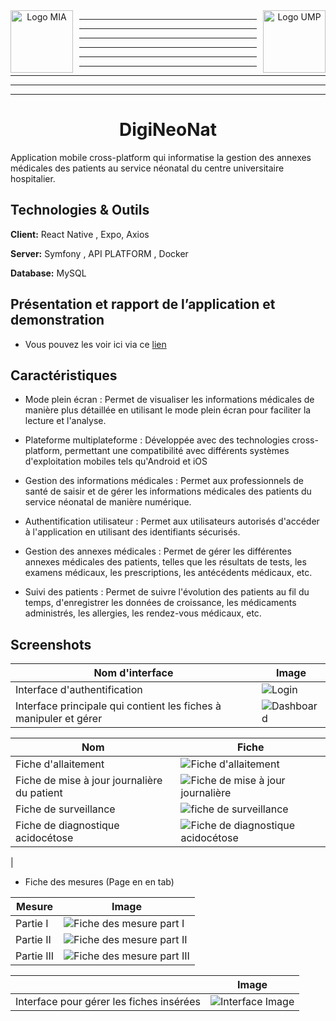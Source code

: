<div align="center">
  <div>
    <img src="./assets/Readme/UMPO Logo.png" alt="Logo MIA" align="left" width="100px" style="margin-right: 10px;">
  </div>
 
  <div>
    <img src="./assets/Readme/MIA Logo.jpg" alt="Logo UMP" align="right" width="100px" style="margin-left: 10px;">
  </div>
  
</div>



---
---
---
---
---
---
---
---
---


<h1 align=center >  DigiNeoNat </h1>
Application mobile cross-platform qui informatise la gestion des annexes médicales des patients au service néonatal du centre universitaire hospitalier.


## Technologies & Outils

**Client:** React Native , Expo, Axios

**Server:** Symfony , API PLATFORM , Docker

**Database:** MySQL

## Présentation et rapport de l’application et demonstration

- Vous pouvez les voir ici via ce [ lien ](https://drive.google.com/drive/u/0/folders/13ADhPBIzSwF41a5F7SMFwly-PgCNRyAb)

## Caractéristiques

- Mode plein écran : Permet de visualiser les informations médicales de manière plus détaillée en utilisant le mode plein écran pour faciliter la lecture et l'analyse.

- Plateforme multiplateforme : Développée avec des technologies cross-platform, permettant une compatibilité avec différents systèmes d'exploitation mobiles tels qu'Android et iOS

- Gestion des informations médicales : Permet aux professionnels de santé de saisir et de gérer les informations médicales des patients du service néonatal de manière numérique.

- Authentification utilisateur : Permet aux utilisateurs autorisés d'accéder à l'application en utilisant des identifiants sécurisés.

- Gestion des annexes médicales : Permet de gérer les différentes annexes médicales des patients, telles que les résultats de tests, les examens médicaux, les prescriptions, les antécédents médicaux, etc.

- Suivi des patients : Permet de suivre l'évolution des patients au fil du temps, d'enregistrer les données de croissance, les médicaments administrés, les allergies, les rendez-vous médicaux, etc.

## Screenshots
| Nom d'interface                               | Image                                              |
| ------------------------------------- | -------------------------------------------------- |
| Interface d'authentification           | ![Login](./assets/Readme/login.jpeg)               |
| Interface principale qui contient les fiches à manipuler et gérer | ![Dashboard](./assets/Readme/Dashboard.jpeg)      |


| Nom | Fiche  |
|--------------------|---------------------------------|
| Fiche d'allaitement| ![Fiche d'allaitement](./assets/Readme/AllaitementScreen.png) |
| Fiche de mise à jour journalière du patient| ![Fiche de mise à jour journalière](./assets/Readme/Mise_à_jour_patient.png) |
| Fiche de surveillance| ![fiche de surveillance](./assets/Readme/watch.png) |
| Fiche de diagnostique acidocétose| ![Fiche de diagnostique acidocétose](./assets/Readme/dac.png)
 |




<!-- - Fiche de diagnostique acidocétose

![Fiche de diagnostique acidocétose](./assets/Readme/dac.png) -->


- Fiche des mesures (Page en en tab)

| Mesure             | Image                                                        |
| ------------------ | ------------------------------------------------------------ |
| Partie I           | ![Fiche des mesure part I](./assets/Readme/mesure1.png)      |
| Partie II          | ![Fiche des mesure part II](./assets/Readme/mesure2.png)     |
| Partie III         | ![Fiche des mesure part III](./assets/Readme/mesure3.png)    |

<!-- ## Installation

Install my-project with npm

<!-- ```bash
  npm install DegiNeoNat
  cd DegiNeoNat
``` -->


|                                | Image                                                |
| --------------------------------------- | ---------------------------------------------------- |
| Interface pour gérer les fiches insérées | ![Interface Image](./assets/Readme/list_fiches.jpeg) |
